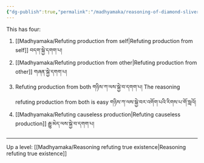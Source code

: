 ```yaml
---
{"dg-publish":true,"permalink":"/madhyamaka/reasoning-of-diamond-slivers/"}
---
```


This has four:
1. [[Madhyamaka/Refuting production from self\|Refuting production from self]] བདག་སྐྱེ་དགག་པ།
2. [[Madhyamaka/Refuting production from other\|Refuting production from other]] གཞན་སྐྱེ་དགག་པ།
3. Refuting production from both གཉིས་ཀ་ལས་སྐྱེ་བ་དགག་པ།
   The reasoning refuting production from both is easy གཉིས་ཀ་ལས་སྐྱེ་བར་འགོག་པའི་རིགས་པ་གོ་སླའོ།
4. [[Madhyamaka/Refuting causeless production\|Refuting causeless production]] རྒྱུ་མེད་ལས་སྐྱེ་བ་དགག་པ།




---
Up a level: [[Madhyamaka/Reasoning refuting true existence\|Reasoning refuting true existence]]